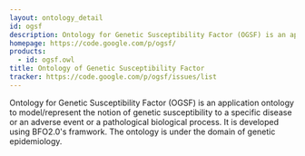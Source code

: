 ```yaml
---
layout: ontology_detail
id: ogsf
description: Ontology for Genetic Susceptibility Factor (OGSF) is an application ontology to model/represent the notion of genetic susceptibility to a specific disease or an adverse event or a pathological biological process. It is developed using BFO2.0's framwork. The ontology is under the domain of genetic epidemiology.
homepage: https://code.google.com/p/ogsf/
products: 
  - id: ogsf.owl
title: Ontology of Genetic Susceptibility Factor
tracker: https://code.google.com/p/ogsf/issues/list
---
```


Ontology for Genetic Susceptibility Factor (OGSF) is an application ontology to model/represent the notion of genetic susceptibility to a specific disease or an adverse event or a pathological biological process. It is developed using BFO2.0's framwork. The ontology is under the domain of genetic epidemiology.